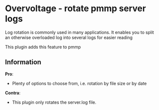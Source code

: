 # Overvoltage - rotate pmmp server logs
Log rotation is commonly used in many applications. It enables you to split an otherwise overloaded log into several logs for easier reading

This plugin adds this feature to pmmp


## Information
__Pro__:
- Plenty of options to choose from, i.e. rotation by file size or by date

__Contra__:
- This plugin only rotates the server.log file.